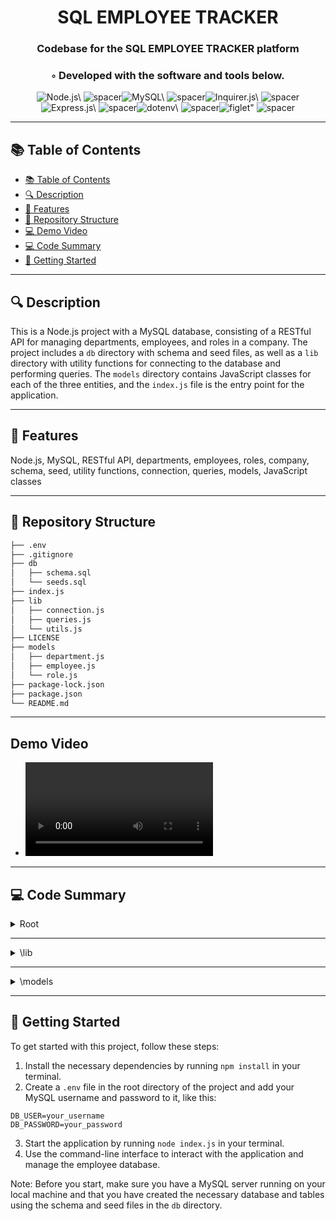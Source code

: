 
  <div align="center">
  <h1 align="center">SQL EMPLOYEE TRACKER</h1>
  <h3>Codebase for the SQL EMPLOYEE TRACKER platform</h3>
  <h3>◦ Developed with the software and tools below.</h3>
  <p align="center"><img src="https://img.shields.io/badge/-Node.js-004E89?logo=Node.js&style=social" alt='Node.js\' />
<img src="https://via.placeholder.com/1/0000/00000000" alt="spacer" /><img src="https://img.shields.io/badge/-MySQL-004E89?logo=MySQL&style=social" alt='MySQL\' />
<img src="https://via.placeholder.com/1/0000/00000000" alt="spacer" /><img src="https://img.shields.io/badge/-Inquirer.js-004E89?logo=Inquirer.js&style=social" alt='Inquirer.js\' />
<img src="https://via.placeholder.com/1/0000/00000000" alt="spacer" /><img src="https://img.shields.io/badge/-Express.js-004E89?logo=Express.js&style=social" alt='Express.js\' />
<img src="https://via.placeholder.com/1/0000/00000000" alt="spacer" /><img src="https://img.shields.io/badge/-dotenv-004E89?logo=dotenv&style=social" alt='dotenv\' />
<img src="https://via.placeholder.com/1/0000/00000000" alt="spacer" /><img src="https://img.shields.io/badge/-figlet-004E89?logo=figlet&style=social" alt='figlet"' />
<img src="https://via.placeholder.com/1/0000/00000000" alt="spacer" />
  </p>
  </div>
  
  ---
  ## 📚 Table of Contents
  - [📚 Table of Contents](#-table-of-contents)
  - [🔍 Description](#-description)
  - [🌟 Features](#-features)
  - [📁 Repository Structure](#-repository-structure)
  - [💻 Demo Video](#-demo-video)
  - [💻 Code Summary](#-code-summary)
  - [🚀 Getting Started](#-getting-started)
  
  ---
  
  
  ## 🔍 Description

 This is a Node.js project with a MySQL database, consisting of a RESTful API for managing departments, employees, and roles in a company. The project includes a `db` directory with schema and seed files, as well as a `lib` directory with utility functions for connecting to the database and performing queries. The `models` directory contains JavaScript classes for each of the three entities, and the `index.js` file is the entry point for the application.

---

## 🌟 Features

 Node.js, MySQL, RESTful API, departments, employees, roles, company, schema, seed, utility functions, connection, queries, models, JavaScript classes

---

## 📁 Repository Structure

```sh
├── .env
├── .gitignore
├── db
│   ├── schema.sql
│   └── seeds.sql
├── index.js
├── lib
│   ├── connection.js
│   ├── queries.js
│   └── utils.js
├── LICENSE
├── models
│   ├── department.js
│   ├── employee.js
│   └── role.js
├── package-lock.json
├── package.json
└── README.md

```
---

## Demo Video

- ![demo video](./demo.mp4)

---

## 💻 Code Summary

<details><summary>Root</summary>

| File | Summary |
| ---- | ------- |
| index.js |  The code is a command-line application that allows users to interact with a database of employees, departments, and roles. It provides a menu-driven interface for viewing, adding, updating, and deleting data, as well as exiting the application. |

</details>

---

<details><summary>\lib</summary>

| File | Summary |
| ---- | ------- |
| connection.js |  The code creates a connection pool for a MySQL database using the `mysql2` package, loads environment variables from a `.env` file, and exports the pool as a promise. |
| queries.js |  The code defines a set of functions for interacting with a database, including retrieving data, adding new records, and updating existing ones. |
| utils.js |  The code defines two functions, `promptUser` and `promptInput`, which use the `inquirer` package to prompt the user with a list of choices or for input, respectively. |

</details>

---

<details><summary>\models</summary>

| File | Summary |
| ---- | ------- |
| department.js |  The code defines a module that exports functions to interact with a database using the `pool` connection from the `../lib/connection` file. |
| employee.js |  The code defines a module that exports functions to interact with a database using the `pool` connection. |
| role.js |  The code defines a module that exports functions to interact with a database using the `pool` connection from the `../lib/connection` file. |

</details>

---

## 🚀 Getting Started

 To get started with this project, follow these steps:<br>
1. Install the necessary dependencies by running `npm install` in your terminal.
2. Create a `.env` file in the root directory of the project and add your MySQL username and password to it, like this:
```
DB_USER=your_username
DB_PASSWORD=your_password
```
3. Start the application by running `node index.js` in your terminal.
4. Use the command-line interface to interact with the application and manage the employee database.

Note: Before you start, make sure you have a MySQL server running on your local machine and that you have created the necessary database and tables using the schema and seed files in the `db` directory.


